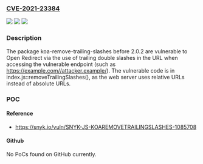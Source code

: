 ### [CVE-2021-23384](https://cve.mitre.org/cgi-bin/cvename.cgi?name=CVE-2021-23384)
![](https://img.shields.io/static/v1?label=Product&message=koa-remove-trailing-slashes&color=blue)
![](https://img.shields.io/static/v1?label=Version&message=%3C%202.0.2%20&color=brighgreen)
![](https://img.shields.io/static/v1?label=Vulnerability&message=Open%20Redirect&color=brighgreen)

### Description

The package koa-remove-trailing-slashes before 2.0.2 are vulnerable to Open Redirect via the use of trailing double slashes in the URL when accessing the vulnerable endpoint (such as https://example.com//attacker.example/). The vulnerable code is in index.js::removeTrailingSlashes(), as the web server uses relative URLs instead of absolute URLs.

### POC

#### Reference
- https://snyk.io/vuln/SNYK-JS-KOAREMOVETRAILINGSLASHES-1085708

#### Github
No PoCs found on GitHub currently.

